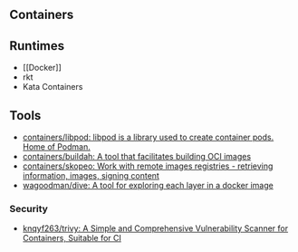 ## Containers

## Runtimes

- [[Docker]]
- rkt
- Kata Containers

## Tools

- [containers/libpod: libpod is a library used to create container pods. Home of Podman.](https://github.com/containers/libpod)
- [containers/buildah: A tool that facilitates building OCI images](https://github.com/containers/buildah)
- [containers/skopeo: Work with remote images registries - retrieving information, images, signing content](https://github.com/containers/skopeo)
- [wagoodman/dive: A tool for exploring each layer in a docker image](https://github.com/wagoodman/dive)

### Security

- [knqyf263/trivy: A Simple and Comprehensive Vulnerability Scanner for Containers, Suitable for CI](https://github.com/knqyf263/trivy)
